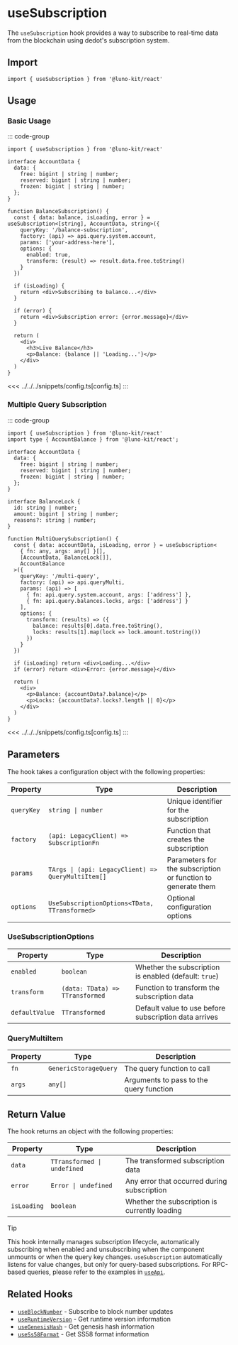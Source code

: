 # useSubscription

The `useSubscription` hook provides a way to subscribe to real-time data from the blockchain using dedot's subscription system.

## Import

```tsx
import { useSubscription } from '@luno-kit/react'
```

## Usage

### Basic Usage

::: code-group
```tsx [index.tsx]
import { useSubscription } from '@luno-kit/react'

interface AccountData {
  data: {
    free: bigint | string | number;
    reserved: bigint | string | number;
    frozen: bigint | string | number;
  };
}

function BalanceSubscription() {
  const { data: balance, isLoading, error } = useSubscription<[string], AccountData, string>({
    queryKey: '/balance-subscription',
    factory: (api) => api.query.system.account,
    params: ['your-address-here'],
    options: {
      enabled: true,
      transform: (result) => result.data.free.toString()
    }
  })
  
  if (isLoading) {
    return <div>Subscribing to balance...</div>
  }
  
  if (error) {
    return <div>Subscription error: {error.message}</div>
  }
  
  return (
    <div>
      <h3>Live Balance</h3>
      <p>Balance: {balance || 'Loading...'}</p>
    </div>
  )
}
```
<<< ../../../snippets/config.ts[config.ts]
:::

### Multiple Query Subscription

::: code-group
```tsx [MultiQuerySubscription.tsx]
import { useSubscription } from '@luno-kit/react'
import type { AccountBalance } from '@luno-kit/react';

interface AccountData {
  data: {
    free: bigint | string | number;
    reserved: bigint | string | number;
    frozen: bigint | string | number;
  };
}

interface BalanceLock {
  id: string | number;
  amount: bigint | string | number;
  reasons?: string | number;
}

function MultiQuerySubscription() {
  const { data: accountData, isLoading, error } = useSubscription<
    { fn: any, args: any[] }[],
    [AccountData, BalanceLock[]],
    AccountBalance
  >({
    queryKey: '/multi-query',
    factory: (api) => api.queryMulti,
    params: (api) => [
      { fn: api.query.system.account, args: ['address'] },
      { fn: api.query.balances.locks, args: ['address'] }
    ],
    options: {
      transform: (results) => ({
        balance: results[0].data.free.toString(),
        locks: results[1].map(lock => lock.amount.toString())
      })
    }
  })
  
  if (isLoading) return <div>Loading...</div>
  if (error) return <div>Error: {error.message}</div>
  
  return (
    <div>
      <p>Balance: {accountData?.balance}</p>
      <p>Locks: {accountData?.locks?.length || 0}</p>
    </div>
  )
}
```
<<< ../../../snippets/config.ts[config.ts]
:::

## Parameters

The hook takes a configuration object with the following properties:

| Property | Type | Description |
|----------|------|-------------|
| `queryKey` | `string \| number` | Unique identifier for the subscription |
| `factory` | `(api: LegacyClient) => SubscriptionFn` | Function that creates the subscription |
| `params` | `TArgs \| (api: LegacyClient) => QueryMultiItem[]` | Parameters for the subscription or function to generate them |
| `options` | `UseSubscriptionOptions<TData, TTransformed>` | Optional configuration options |

### UseSubscriptionOptions

| Property | Type | Description |
|----------|------|-------------|
| `enabled` | `boolean` | Whether the subscription is enabled (default: `true`) |
| `transform` | `(data: TData) => TTransformed` | Function to transform the subscription data |
| `defaultValue` | `TTransformed` | Default value to use before subscription data arrives |

### QueryMultiItem

| Property | Type | Description |
|----------|------|-------------|
| `fn` | `GenericStorageQuery` | The query function to call |
| `args` | `any[]` | Arguments to pass to the query function |

## Return Value

The hook returns an object with the following properties:

| Property | Type | Description |
|----------|------|-------------|
| `data` | `TTransformed \| undefined` | The transformed subscription data |
| `error` | `Error \| undefined` | Any error that occurred during subscription |
| `isLoading` | `boolean` | Whether the subscription is currently loading |

> [!TIP]
> This hook internally manages subscription lifecycle, automatically subscribing when enabled and unsubscribing when the component unmounts or when the query key changes. `useSubscription` automatically listens for value changes, but only for query-based subscriptions. For RPC-based queries, please refer to the examples in [`useApi`](/hooks/api/use-api).

## Related Hooks

- [`useBlockNumber`](/hooks/data/use-block-number) - Subscribe to block number updates
- [`useRuntimeVersion`](/hooks/data/use-runtime-version) - Get runtime version information
- [`useGenesisHash`](/hooks/data/use-genesis-hash) - Get genesis hash information
- [`useSs58Format`](/hooks/data/use-ss58-format) - Get SS58 format information
